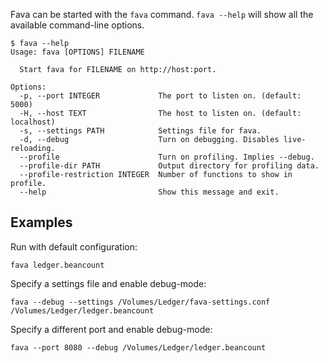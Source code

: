 Fava can be started with the `fava` command. `fava --help` will show all the
available command-line options.

```
$ fava --help
Usage: fava [OPTIONS] FILENAME

  Start fava for FILENAME on http://host:port.

Options:
  -p, --port INTEGER             The port to listen on. (default: 5000)
  -H, --host TEXT                The host to listen on. (default: localhost)
  -s, --settings PATH            Settings file for fava.
  -d, --debug                    Turn on debugging. Disables live-reloading.
  --profile                      Turn on profiling. Implies --debug.
  --profile-dir PATH             Output directory for profiling data.
  --profile-restriction INTEGER  Number of functions to show in profile.
  --help                         Show this message and exit.
```

## Examples

Run with default configuration:

```
fava ledger.beancount
```

Specify a settings file and enable debug-mode:

```
fava --debug --settings /Volumes/Ledger/fava-settings.conf /Volumes/Ledger/ledger.beancount
```

Specify a different port and enable debug-mode:

```
fava --port 8080 --debug /Volumes/Ledger/ledger.beancount
```
